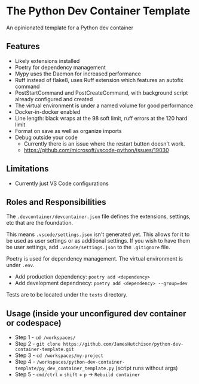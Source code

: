 # The Python Dev Container Template
An opinionated template for a Python dev container

## Features
- Likely extensions installed
- Poetry for dependency management
- Mypy uses the Daemon for increased performance
- Ruff instead of flake8, uses Ruff extension which features an autofix command
- PostStartCommand and PostCreateCommand, with background script already configured and created
- The virtual environment is under a named volume for good performance
- Docker-in-docker enabled
- Line length: black wraps at the 98 soft limit, ruff errors at the 120 hard limit
- Format on save as well as organize imports
- Debug outside your code
  - Currently there is an issue where the restart button doesn't work.
  - https://github.com/microsoft/vscode-python/issues/19030

## Limitations
- Currently just VS Code configurations

## Roles and Responsibilities
The `.devcontainer/devcontainer.json` file defines the extensions, settings, etc that are the foundation.

This means `.vscode/settings.json` isn't generated yet. This allows for it to be used as user settings or as
additional settings. If you wish to have them be user settings, add `.vscode/settings.json` to the `.gitignore` file.

Poetry is used for dependency management. The virtual environment is under `.env`.
- Add production dependency: `poetry add <dependency>`
- Add development dependnecy: `poetry add <dependency> --group=dev`

Tests are to be located under the `tests` directory.

## Usage (inside your unconfigured dev container or codespace)

- Step 1 - `cd /workspaces/`
- Step 2 - `git clone https://github.com/JamesHutchison/python-dev-container-template.git`
- Step 3 - `cd /workspaces/my-project`
- Step 4 - `/workspaces/python-dev-container-template/py_dev_container_template.py` (script runs without args)
- Step 5 - `cmd/ctrl` + `shift` + `p` -> `Rebuild container`

